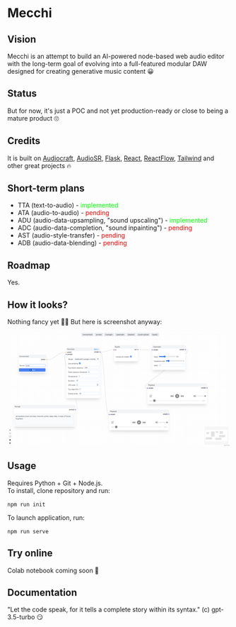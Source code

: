 # Mecchi

## Vision

Mecchi is an attempt to build an AI-powered node-based web audio editor with the long-term goal of evolving into a full-featured modular DAW designed for creating generative music content 😀

## Status

But for now, it's just a POC and not yet production-ready or close to being a mature product 🙄

## Credits 

It is built on [Audiocraft](https://github.com/facebookresearch/audiocraft), [AudioSR](https://github.com/haoheliu/versatile_audio_super_resolution), [Flask](https://github.com/pallets/flask), [React](https://github.com/facebook/react), [ReactFlow](https://github.com/wbkd/react-flow), [Tailwind](https://github.com/tailwindlabs/tailwindcss) and other great projects 🔥

## Short-term plans

* TTA (text-to-audio) - <span style="color: lime">implemented</span>
* ATA (audio-to-audio) - <span style="color: red">pending</span>
* ADU (audio-data-upsampling, "sound upscaling") - <span style="color: lime">implemented</span>
* ADC (audio-data-completion, "sound inpainting") - <span style="color: red">pending</span>
* AST (audio-style-transfer) - <span style="color: red">pending</span>
* ADB (audio-data-blending) - <span style="color: red">pending</span>

## Roadmap

Yes.

## How it looks? 

Nothing fancy yet 🤷‍♂️ But here is screenshot anyway:

![img](/screenshots/mecchi.png)

## Usage

Requires Python + Git + Node.js.  
To install, clone repository and run:
```
npm run init
```
To launch application, run:
```
npm run serve
```

## Try online

Colab notebook coming soon 🚧

## Documentation

"Let the code speak, for it tells a complete story within its syntax." (c) gpt-3.5-turbo 😏